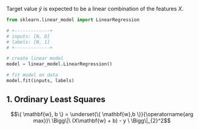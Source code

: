 Target value $\hat{y}$ is expected to be a linear combination of the features $X$.

```python
from sklearn.linear_model import LinearRegression

# +-------------+
# inputs: [N, D]
# labels: [N, 1]
# +-------------+

# create linear model
model = linear_model.LinearRegression()

# fit model on data
model.fit(inputs, labels)
```

## 1. Ordinary Least Squares

$$\{ \mathbf{w}, b \} = \underset{\{ \mathbf{w},b \}}{\operatorname{arg max}}\ \Bigg\|\ (X\mathbf{w} + b) - y \ \Bigg\|_{2}^2$$

